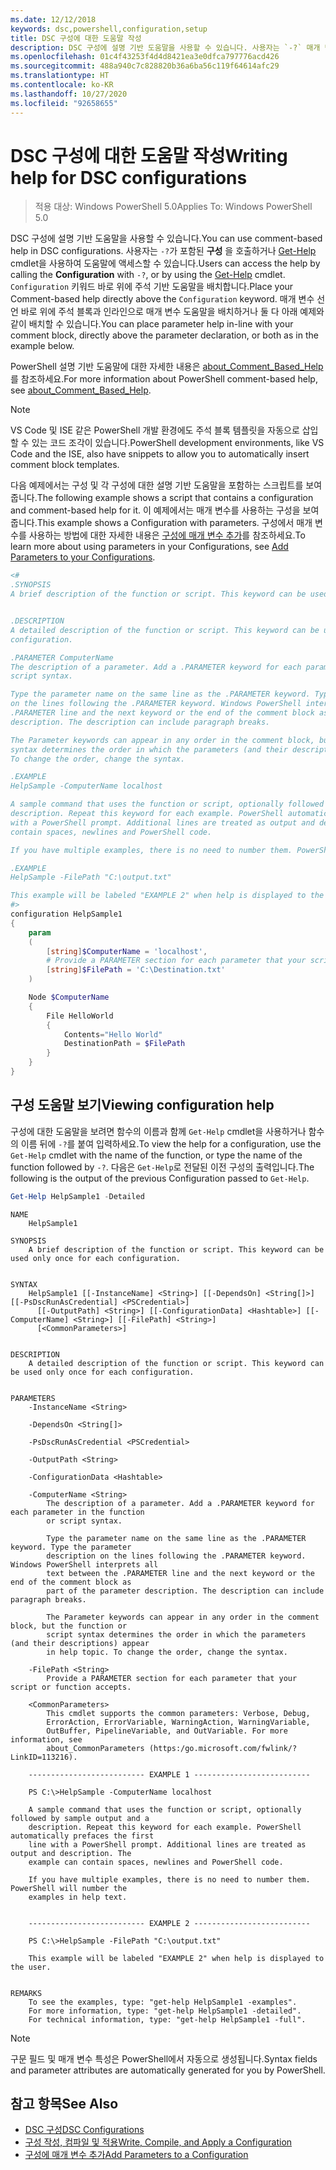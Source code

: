 ```yaml
---
ms.date: 12/12/2018
keywords: dsc,powershell,configuration,setup
title: DSC 구성에 대한 도움말 작성
description: DSC 구성에 설명 기반 도움말을 사용할 수 있습니다. 사용자는 `-?` 매개 변수가 포함된 구성을 호출하거나 Get-Help cmdlet을 사용하여 도움말에 액세스할 수 있습니다.
ms.openlocfilehash: 01c4f43253f4d4d8421ea3e0dfca797776acd426
ms.sourcegitcommit: 488a940c7c828820b36a6ba56c119f64614afc29
ms.translationtype: HT
ms.contentlocale: ko-KR
ms.lasthandoff: 10/27/2020
ms.locfileid: "92658655"
---
```

# <a name="writing-help-for-dsc-configurations"></a><span data-ttu-id="98826-105">DSC 구성에 대한 도움말 작성</span><span class="sxs-lookup"><span data-stu-id="98826-105">Writing help for DSC configurations</span></span>

> <span data-ttu-id="98826-106">적용 대상: Windows PowerShell 5.0</span><span class="sxs-lookup"><span data-stu-id="98826-106">Applies To: Windows PowerShell 5.0</span></span>

<span data-ttu-id="98826-107">DSC 구성에 설명 기반 도움말을 사용할 수 있습니다.</span><span class="sxs-lookup"><span data-stu-id="98826-107">You can use comment-based help in DSC configurations.</span></span> <span data-ttu-id="98826-108">사용자는 `-?`가 포함된 **구성** 을 호출하거나 [Get-Help](/powershell/module/Microsoft.PowerShell.Core/Get-Help) cmdlet을 사용하여 도움말에 액세스할 수 있습니다.</span><span class="sxs-lookup"><span data-stu-id="98826-108">Users can access the help by calling the **Configuration** with `-?`, or by using the [Get-Help](/powershell/module/Microsoft.PowerShell.Core/Get-Help) cmdlet.</span></span> <span data-ttu-id="98826-109">`Configuration` 키워드 바로 위에 주석 기반 도움말을 배치합니다.</span><span class="sxs-lookup"><span data-stu-id="98826-109">Place your Comment-based help directly above the `Configuration` keyword.</span></span> <span data-ttu-id="98826-110">매개 변수 선언 바로 위에 주석 블록과 인라인으로 매개 변수 도움말을 배치하거나 둘 다 아래 예제와 같이 배치할 수 있습니다.</span><span class="sxs-lookup"><span data-stu-id="98826-110">You can place parameter help in-line with your comment block, directly above the parameter declaration, or both as in the example below.</span></span>

<span data-ttu-id="98826-111">PowerShell 설명 기반 도움말에 대한 자세한 내용은 [about_Comment_Based_Help](/powershell/module/microsoft.powershell.core/about/about_comment_based_help)를 참조하세요.</span><span class="sxs-lookup"><span data-stu-id="98826-111">For more information about PowerShell comment-based help, see [about_Comment_Based_Help](/powershell/module/microsoft.powershell.core/about/about_comment_based_help).</span></span>

> [!NOTE]
> <span data-ttu-id="98826-112">VS Code 및 ISE 같은 PowerShell 개발 환경에도 주석 블록 템플릿을 자동으로 삽입할 수 있는 코드 조각이 있습니다.</span><span class="sxs-lookup"><span data-stu-id="98826-112">PowerShell development environments, like VS Code and the ISE, also have snippets to allow you to automatically insert comment block templates.</span></span>

<span data-ttu-id="98826-113">다음 예제에서는 구성 및 각 구성에 대한 설명 기반 도움말을 포함하는 스크립트를 보여줍니다.</span><span class="sxs-lookup"><span data-stu-id="98826-113">The following example shows a script that contains a configuration and comment-based help for it.</span></span>
<span data-ttu-id="98826-114">이 예제에서는 매개 변수를 사용하는 구성을 보여 줍니다.</span><span class="sxs-lookup"><span data-stu-id="98826-114">This example shows a Configuration with parameters.</span></span> <span data-ttu-id="98826-115">구성에서 매개 변수를 사용하는 방법에 대한 자세한 내용은 [구성에 매개 변수 추가](add-parameters-to-a-configuration.md)를 참조하세요.</span><span class="sxs-lookup"><span data-stu-id="98826-115">To learn more about using parameters in your Configurations, see [Add Parameters to your Configurations](add-parameters-to-a-configuration.md).</span></span>

```powershell
<#
.SYNOPSIS
A brief description of the function or script. This keyword can be used only once for each configuration.


.DESCRIPTION
A detailed description of the function or script. This keyword can be used only once for each
configuration.

.PARAMETER ComputerName
The description of a parameter. Add a .PARAMETER keyword for each parameter in the function or
script syntax.

Type the parameter name on the same line as the .PARAMETER keyword. Type the parameter description
on the lines following the .PARAMETER keyword. Windows PowerShell interprets all text between the
.PARAMETER line and the next keyword or the end of the comment block as part of the parameter
description. The description can include paragraph breaks.

The Parameter keywords can appear in any order in the comment block, but the function or script
syntax determines the order in which the parameters (and their descriptions) appear in help topic.
To change the order, change the syntax.

.EXAMPLE
HelpSample -ComputerName localhost

A sample command that uses the function or script, optionally followed by sample output and a
description. Repeat this keyword for each example. PowerShell automatically prefaces the first line
with a PowerShell prompt. Additional lines are treated as output and description. The example can
contain spaces, newlines and PowerShell code.

If you have multiple examples, there is no need to number them. PowerShell will number the examples in help text.

.EXAMPLE
HelpSample -FilePath "C:\output.txt"

This example will be labeled "EXAMPLE 2" when help is displayed to the user.
#>
configuration HelpSample1
{
    param
    (
        [string]$ComputerName = 'localhost',
        # Provide a PARAMETER section for each parameter that your script or function accepts.
        [string]$FilePath = 'C:\Destination.txt'
    )

    Node $ComputerName
    {
        File HelloWorld
        {
            Contents="Hello World"
            DestinationPath = $FilePath
        }
    }
}
```

## <a name="viewing-configuration-help"></a><span data-ttu-id="98826-116">구성 도움말 보기</span><span class="sxs-lookup"><span data-stu-id="98826-116">Viewing configuration help</span></span>

<span data-ttu-id="98826-117">구성에 대한 도움말을 보려면 함수의 이름과 함께 `Get-Help` cmdlet을 사용하거나 함수의 이름 뒤에 `-?`를 붙여 입력하세요.</span><span class="sxs-lookup"><span data-stu-id="98826-117">To view the help for a configuration, use the `Get-Help` cmdlet with the name of the function, or type the name of the function followed by `-?`.</span></span> <span data-ttu-id="98826-118">다음은 `Get-Help`로 전달된 이전 구성의 출력입니다.</span><span class="sxs-lookup"><span data-stu-id="98826-118">The following is the output of the previous Configuration passed to `Get-Help`.</span></span>

```powershell
Get-Help HelpSample1 -Detailed
```

```Output
NAME
    HelpSample1

SYNOPSIS
    A brief description of the function or script. This keyword can be used only once for each configuration.


SYNTAX
    HelpSample1 [[-InstanceName] <String>] [[-DependsOn] <String[]>] [[-PsDscRunAsCredential] <PSCredential>]
      [[-OutputPath] <String>] [[-ConfigurationData] <Hashtable>] [[-ComputerName] <String>] [[-FilePath] <String>]
      [<CommonParameters>]


DESCRIPTION
    A detailed description of the function or script. This keyword can be used only once for each configuration.


PARAMETERS
    -InstanceName <String>

    -DependsOn <String[]>

    -PsDscRunAsCredential <PSCredential>

    -OutputPath <String>

    -ConfigurationData <Hashtable>

    -ComputerName <String>
        The description of a parameter. Add a .PARAMETER keyword for each parameter in the function
        or script syntax.

        Type the parameter name on the same line as the .PARAMETER keyword. Type the parameter
        description on the lines following the .PARAMETER keyword. Windows PowerShell interprets all
        text between the .PARAMETER line and the next keyword or the end of the comment block as
        part of the parameter description. The description can include paragraph breaks.

        The Parameter keywords can appear in any order in the comment block, but the function or
        script syntax determines the order in which the parameters (and their descriptions) appear
        in help topic. To change the order, change the syntax.

    -FilePath <String>
        Provide a PARAMETER section for each parameter that your script or function accepts.

    <CommonParameters>
        This cmdlet supports the common parameters: Verbose, Debug,
        ErrorAction, ErrorVariable, WarningAction, WarningVariable,
        OutBuffer, PipelineVariable, and OutVariable. For more information, see
        about_CommonParameters (https:/go.microsoft.com/fwlink/?LinkID=113216).

    -------------------------- EXAMPLE 1 --------------------------

    PS C:\>HelpSample -ComputerName localhost

    A sample command that uses the function or script, optionally followed by sample output and a
    description. Repeat this keyword for each example. PowerShell automatically prefaces the first
    line with a PowerShell prompt. Additional lines are treated as output and description. The
    example can contain spaces, newlines and PowerShell code.

    If you have multiple examples, there is no need to number them. PowerShell will number the
    examples in help text.


    -------------------------- EXAMPLE 2 --------------------------

    PS C:\>HelpSample -FilePath "C:\output.txt"

    This example will be labeled "EXAMPLE 2" when help is displayed to the user.


REMARKS
    To see the examples, type: "get-help HelpSample1 -examples".
    For more information, type: "get-help HelpSample1 -detailed".
    For technical information, type: "get-help HelpSample1 -full".
```

> [!NOTE]
> <span data-ttu-id="98826-119">구문 필드 및 매개 변수 특성은 PowerShell에서 자동으로 생성됩니다.</span><span class="sxs-lookup"><span data-stu-id="98826-119">Syntax fields and parameter attributes are automatically generated for you by PowerShell.</span></span>

## <a name="see-also"></a><span data-ttu-id="98826-120">참고 항목</span><span class="sxs-lookup"><span data-stu-id="98826-120">See Also</span></span>

- [<span data-ttu-id="98826-121">DSC 구성</span><span class="sxs-lookup"><span data-stu-id="98826-121">DSC Configurations</span></span>](configurations.md)
- [<span data-ttu-id="98826-122">구성 작성, 컴파일 및 적용</span><span class="sxs-lookup"><span data-stu-id="98826-122">Write, Compile, and Apply a Configuration</span></span>](write-compile-apply-configuration.md)
- [<span data-ttu-id="98826-123">구성에 매개 변수 추가</span><span class="sxs-lookup"><span data-stu-id="98826-123">Add Parameters to a Configuration</span></span>](add-parameters-to-a-configuration.md)
